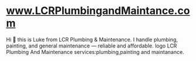 # www.LCRPlumbingandMaintance.com
Hi 👋 this is Luke from LCR Plumbing &amp; Maintenance. I handle plumbing, painting, and general maintenance — reliable and affordable.
logo LCR Plumbing And Maintenance 
services:plumbing,painting and maintanance.
